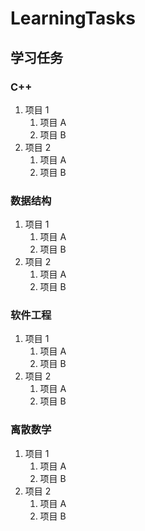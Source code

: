 # LearningTasks
## 学习任务
### C++
1. 项目 1
   1. 项目 A
   2. 项目 B
2. 项目 2
   1. 项目 A
   2. 项目 B

### 数据结构
1. 项目 1
   1. 项目 A
   2. 项目 B
2. 项目 2
   1. 项目 A
   2. 项目 B

### 软件工程
1. 项目 1
   1. 项目 A
   2. 项目 B
2. 项目 2
   1. 项目 A
   2. 项目 B

### 离散数学
1. 项目 1
   1. 项目 A
   2. 项目 B
2. 项目 2
   1. 项目 A
   2. 项目 B